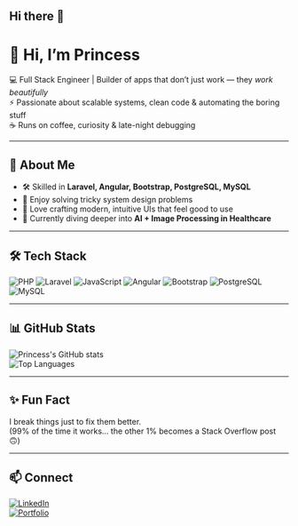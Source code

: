 ## Hi there 👋

# 👋 Hi, I’m Princess

💻 Full Stack Engineer | Builder of apps that don’t just work — they *work beautifully*  
⚡ Passionate about scalable systems, clean code & automating the boring stuff  
☕ Runs on coffee, curiosity & late-night debugging

---

## 🚀 About Me
- 🛠 Skilled in **Laravel, Angular, Bootstrap, PostgreSQL, MySQL**  
- 🧩 Enjoy solving tricky system design problems  
- 🎨 Love crafting modern, intuitive UIs that feel good to use  
- 🌱 Currently diving deeper into **AI + Image Processing in Healthcare**  

---

## 🛠 Tech Stack
![PHP](https://img.shields.io/badge/PHP-777BB4?style=flat&logo=php&logoColor=white)
![Laravel](https://img.shields.io/badge/Laravel-FF2D20?style=flat&logo=laravel&logoColor=white)
![JavaScript](https://img.shields.io/badge/JavaScript-F7DF1E?style=flat&logo=javascript&logoColor=black)
![Angular](https://img.shields.io/badge/Angular-DD0031?style=flat&logo=angular&logoColor=white)
![Bootstrap](https://img.shields.io/badge/Bootstrap-7952B3?style=flat&logo=bootstrap&logoColor=white)
![PostgreSQL](https://img.shields.io/badge/PostgreSQL-336791?style=flat&logo=postgresql&logoColor=white)
![MySQL](https://img.shields.io/badge/MySQL-4479A1?style=flat&logo=mysql&logoColor=white)

---

## 📊 GitHub Stats
![Princess's GitHub stats](https://github-readme-stats.vercel.app/api?username=YOUR_USERNAME&show_icons=true&theme=radical)  
![Top Languages](https://github-readme-stats.vercel.app/api/top-langs/?username=YOUR_USERNAME&layout=compact&theme=radical)

---

## ✨ Fun Fact
I break things just to fix them better.  
(99% of the time it works… the other 1% becomes a Stack Overflow post 🙃)

---

## 📫 Connect
[![LinkedIn](https://img.shields.io/badge/LinkedIn-blue?style=flat&logo=linkedin)](YOUR_LINKEDIN_URL)  
[![Portfolio](https://img.shields.io/badge/Portfolio-000?style=flat&logo=firefox)](YOUR_PORTFOLIO_URL)
